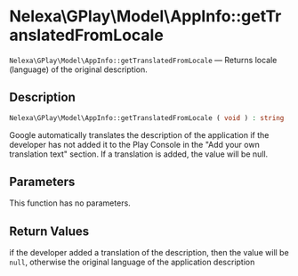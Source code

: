 # Nelexa\GPlay\Model\AppInfo::getTranslatedFromLocale
`Nelexa\GPlay\Model\AppInfo::getTranslatedFromLocale` — Returns locale (language) of the original description.

## Description
```php
Nelexa\GPlay\Model\AppInfo::getTranslatedFromLocale ( void ) : string | null
```
Google automatically translates the description of the application if the developer
has not added it to the Play Console in the "Add your own translation text" section.
If a translation is added, the value will be null.

## Parameters
This function has no parameters.

## Return Values
if the developer added a translation of the description, then the
value will be `null`, otherwise the original language of the application description

